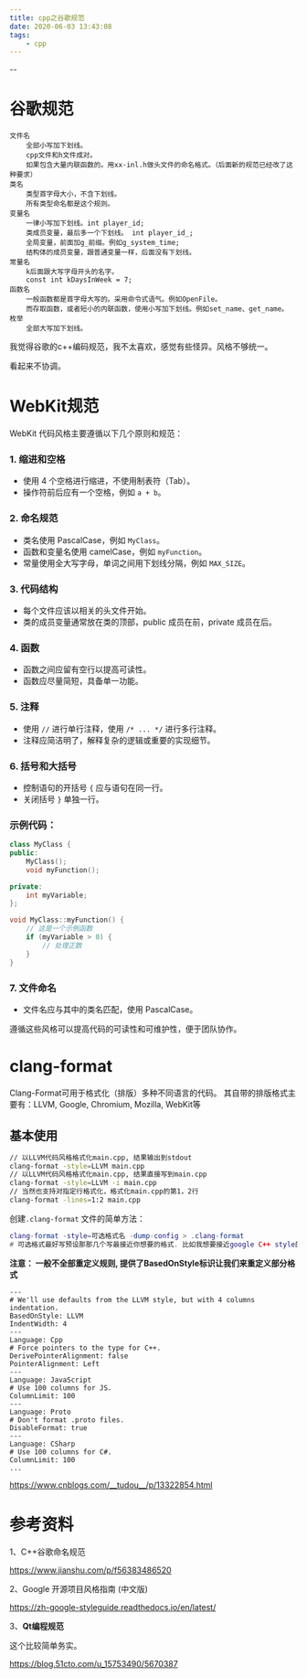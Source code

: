 ```yaml
---
title: cpp之谷歌规范
date: 2020-06-03 13:43:08
tags:
	- cpp
---
```


--

# 谷歌规范

```
文件名
	全部小写加下划线。
	cpp文件和h文件成对。
	如果包含大量内联函数的。用xx-inl.h做头文件的命名格式。（后面新的规范已经改了这种要求）
类名
	类型首字母大小，不含下划线。
	所有类型命名都是这个规则。
变量名
	一律小写加下划线。int player_id;
	类成员变量，最后多一个下划线。 int player_id_;
	全局变量，前面加g_前缀。例如g_system_time;
	结构体的成员变量，跟普通变量一样，后面没有下划线。
常量名
	k后面跟大写字母开头的名字。
	const int kDaysInWeek = 7;
函数名
	一般函数都是首字母大写的。采用命令式语气。例如OpenFile。
	而存取函数，或者短小的内联函数，使用小写加下划线。例如set_name、get_name。
枚举
	全部大写加下划线。
```



我觉得谷歌的c++编码规范，我不太喜欢，感觉有些怪异。风格不够统一。

看起来不协调。

# WebKit规范

WebKit 代码风格主要遵循以下几个原则和规范：

### 1. **缩进和空格**
- 使用 4 个空格进行缩进，不使用制表符（Tab）。
- 操作符前后应有一个空格，例如 `a + b`。

### 2. **命名规范**
- 类名使用 PascalCase，例如 `MyClass`。
- 函数和变量名使用 camelCase，例如 `myFunction`。
- 常量使用全大写字母，单词之间用下划线分隔，例如 `MAX_SIZE`。

### 3. **代码结构**
- 每个文件应该以相关的头文件开始。
- 类的成员变量通常放在类的顶部，public 成员在前，private 成员在后。

### 4. **函数**
- 函数之间应留有空行以提高可读性。
- 函数应尽量简短，具备单一功能。

### 5. **注释**
- 使用 `//` 进行单行注释，使用 `/* ... */` 进行多行注释。
- 注释应简洁明了，解释复杂的逻辑或重要的实现细节。

### 6. **括号和大括号**
- 控制语句的开括号 `{` 应与语句在同一行。
- 关闭括号 `}` 单独一行。

### 示例代码：

```cpp
class MyClass {
public:
    MyClass();
    void myFunction();

private:
    int myVariable;
};

void MyClass::myFunction() {
    // 这是一个示例函数
    if (myVariable > 0) {
        // 处理正数
    }
}
```

### 7. **文件命名**
- 文件名应与其中的类名匹配，使用 PascalCase。

遵循这些风格可以提高代码的可读性和可维护性，便于团队协作。

# clang-format

Clang-Format可用于格式化（排版）多种不同语言的代码。
其自带的排版格式主要有：LLVM, Google, Chromium, Mozilla, WebKit等

## 基本使用

```sh
// 以LLVM代码风格格式化main.cpp, 结果输出到stdout
clang-format -style=LLVM main.cpp
// 以LLVM代码风格格式化main.cpp, 结果直接写到main.cpp
clang-format -style=LLVM -i main.cpp
// 当然也支持对指定行格式化，格式化main.cpp的第1，2行
clang-format -lines=1:2 main.cpp
```

创建`.clang-format` 文件的简单方法：

```lua
clang-format -style=可选格式名 -dump-config > .clang-format
# 可选格式最好写预设那那几个写最接近你想要的格式. 比如我想要接近google C++ style的。 我就写-style=google
```

**注意： 一般不全部重定义规则, 提供了BasedOnStyle标识让我们来重定义部分格式**

```
---
# We'll use defaults from the LLVM style, but with 4 columns indentation.
BasedOnStyle: LLVM
IndentWidth: 4
---
Language: Cpp
# Force pointers to the type for C++.
DerivePointerAlignment: false
PointerAlignment: Left
---
Language: JavaScript
# Use 100 columns for JS.
ColumnLimit: 100
---
Language: Proto
# Don't format .proto files.
DisableFormat: true
---
Language: CSharp
# Use 100 columns for C#.
ColumnLimit: 100
...
```



https://www.cnblogs.com/__tudou__/p/13322854.html

# 参考资料

1、C++谷歌命名规范

https://www.jianshu.com/p/f56383486520

2、Google 开源项目风格指南 (中文版)

https://zh-google-styleguide.readthedocs.io/en/latest/

3、**Qt编程规范**

这个比较简单务实。

https://blog.51cto.com/u_15753490/5670387
